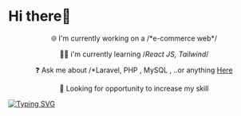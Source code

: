 <h1>Hi there👋</h1>
<div align="center">
  🌐 I'm currently working on a /*e-commerce web*/  

  👨‍💻 i'm currently learning  /*React JS, Tailwind*/

  ❓ Ask me about /*Laravel, PHP , MySQL , ..or anything <a href="https://www.instagram.com/rasyidbsp? 
  igsh=MWpnY2M0ZmUxdjd3eQ== ">Here</a>

  👀 Looking for opportunity to increase my skill
</div>
<a href="https://git.io/typing-svg"><img src="https://readme-typing-svg.demolab.com?font=Fira+Code&duration=4000&pause=500&color=0BF71D&width=435&lines=I'm+Rasyid+Bomantoro;a+passionate+web+developer" alt="Typing SVG" /></a>
